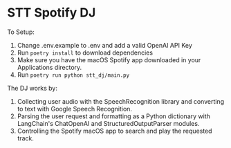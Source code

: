 # STT Spotify DJ

To Setup:
1. Change .env.example to .env and add a valid OpenAI API Key
2. Run ```poetry install``` to download dependencies 
3. Make sure you have the macOS Spotify app downloaded in your Applications directory. 
4. Run ```poetry run python stt_dj/main.py```

The DJ works by:
1. Collecting user audio with the SpeechRecognition library and converting to text with Google Speech Recognition. 
2. Parsing the user request and formatting as a Python dictionary with LangChain's ChatOpenAI and StructuredOutputParser modules.
3. Controlling the Spotify macOS app to search and play the requested track.  